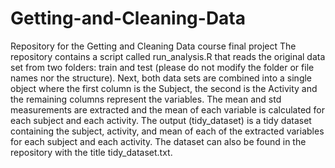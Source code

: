 # Getting-and-Cleaning-Data
Repository for the Getting and Cleaning Data course final project
The repository contains a script called run_analysis.R that reads the original data set from two folders: train and test (please do not modify the folder or file names nor the structure). Next, both data sets are combined into a single object where the first column is the Subject, the second is the Activity and the remaining columns represent the variables. The mean and std measurements are extracted and the mean of each variable is calculated for each subject and each activity. The output (tidy_dataset) is a tidy dataset containing the subject, activity, and mean of each of the extracted variables for each subject and each activity. The dataset can also be found in the repository with the title tidy_dataset.txt.   

